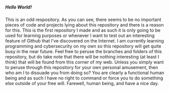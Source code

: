 ##### Hello World!

This is an odd respository. As you can see, there seems to be no important pieces of code and projects lying about this repository and there is a reason for this. This is the first repository I made and as such it is only going to be used for learning purposes or whenever I want to test out an interesting feature of Github that I've discovered on the Internet. I am currently learning programming and cybersecurity on my own so this repository will get quite busy in the near future. Feel free to peruse the branches and folders of this repository, but do take note that there will be nothing interesting (at least I think) that will be found from this corner of my web. Unless you simply want to peruse through this repository for your own personal amusement, then who am I to dissuade you from doing so? You are clearly a functional human being and as such I have no right to command or force you to do something else outside of your free will. Farewell, human being, and have a nice day. 
